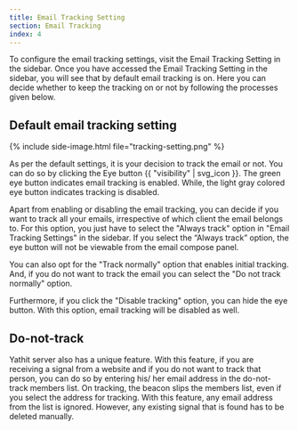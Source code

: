 ```yaml
---
title: Email Tracking Setting
section: Email Tracking
index: 4
---
```


To configure the email tracking settings, visit the Email Tracking Setting in the sidebar. Once you have accessed the Email Tracking Setting in the sidebar, you will see that by default email tracking is on. Here you can decide whether to keep the tracking on or not by following the processes given below.

## Default email tracking setting

{% include side-image.html file="tracking-setting.png" %}

As per the default settings, it is your decision to track the email or not. You can do so by clicking the Eye button {{ "visibility" | svg_icon }}. The green eye button indicates email tracking is enabled. While, the light gray colored eye button indicates tracking is disabled.

Apart from enabling or disabling the email tracking, you can decide if you want to track all your emails, irrespective of which client the email belongs to. For this option, you just have to select the "Always track" option in "Email Tracking Settings" in the sidebar. If you select the “Always track” option, the eye button will not be viewable from the email compose panel. 

You can also opt for the "Track normally" option that enables initial tracking. And, if you do not want to track the email you can select the "Do not track normally" option.

Furthermore, if you click the "Disable tracking" option, you can hide the eye button. With this option, email tracking will be disabled as well.

## Do-not-track

Yathit server also has a unique feature. With this feature, if you are receiving a signal from a website and if you do not want to track that person, you can do so by entering his/ her email address in the do-not-track members list. On tracking, the beacon slips the members list, even if you select the address for tracking. With this feature, any email address from the list is ignored. However, any existing signal that is found has to be deleted manually.
